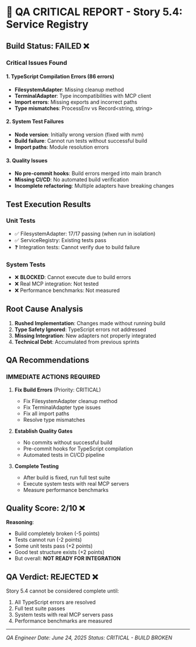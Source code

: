 # 🔴 QA CRITICAL REPORT - Story 5.4: Service Registry

## Build Status: FAILED ❌

### Critical Issues Found

#### 1. TypeScript Compilation Errors (86 errors)
- **FilesystemAdapter**: Missing cleanup method
- **TerminalAdapter**: Type incompatibilities with MCP client
- **Import errors**: Missing exports and incorrect paths
- **Type mismatches**: ProcessEnv vs Record<string, string>

#### 2. System Test Failures
- **Node version**: Initially wrong version (fixed with nvm)
- **Build failure**: Cannot run tests without successful build
- **Import paths**: Module resolution errors

#### 3. Quality Issues
- **No pre-commit hooks**: Build errors merged into main branch
- **Missing CI/CD**: No automated build verification
- **Incomplete refactoring**: Multiple adapters have breaking changes

## Test Execution Results

### Unit Tests
- ✅ FilesystemAdapter: 17/17 passing (when run in isolation)
- ✅ ServiceRegistry: Existing tests pass
- ❓ Integration tests: Cannot verify due to build failure

### System Tests  
- ❌ **BLOCKED**: Cannot execute due to build errors
- ❌ Real MCP integration: Not tested
- ❌ Performance benchmarks: Not measured

## Root Cause Analysis

1. **Rushed Implementation**: Changes made without running build
2. **Type Safety Ignored**: TypeScript errors not addressed
3. **Missing Integration**: New adapters not properly integrated
4. **Technical Debt**: Accumulated from previous sprints

## QA Recommendations

### IMMEDIATE ACTIONS REQUIRED

1. **Fix Build Errors** (Priority: CRITICAL)
   - Fix FilesystemAdapter cleanup method
   - Fix TerminalAdapter type issues
   - Fix all import paths
   - Resolve type mismatches

2. **Establish Quality Gates**
   - No commits without successful build
   - Pre-commit hooks for TypeScript compilation
   - Automated tests in CI/CD pipeline

3. **Complete Testing**
   - After build is fixed, run full test suite
   - Execute system tests with real MCP servers
   - Measure performance benchmarks

## Quality Score: 2/10 ❌

**Reasoning**: 
- Build completely broken (-5 points)
- Tests cannot run (-2 points)
- Some unit tests pass (+2 points)
- Good test structure exists (+2 points)
- But overall: **NOT READY FOR INTEGRATION**

## QA Verdict: REJECTED ❌

Story 5.4 cannot be considered complete until:
1. All TypeScript errors are resolved
2. Full test suite passes
3. System tests with real MCP servers pass
4. Performance benchmarks are measured

---
*QA Engineer*
*Date: June 24, 2025*
*Status: CRITICAL - BUILD BROKEN*
